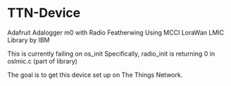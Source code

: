 # TTN-Device
Adafruit Adalogger m0 with Radio Featherwing
Using MCCI LoraWan LMIC Library by IBM

This is currently failing on os_init 
Specifically, radio_init is returning 0 in oslmic.c (part of library)

The goal is to get this device set up on The Things Network.
